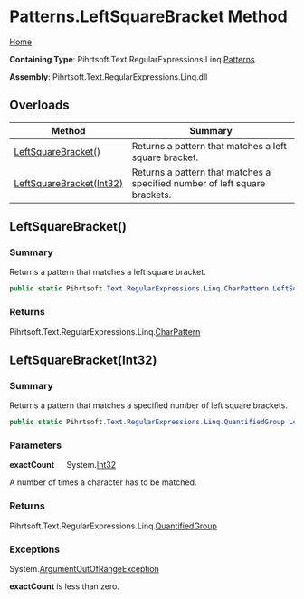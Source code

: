# Patterns\.LeftSquareBracket Method

[Home](../../../../../../README.md)

**Containing Type**: Pihrtsoft\.Text\.RegularExpressions\.Linq\.[Patterns](../README.md)

**Assembly**: Pihrtsoft\.Text\.RegularExpressions\.Linq\.dll

## Overloads

| Method | Summary |
| ------ | ------- |
| [LeftSquareBracket()](#Pihrtsoft_Text_RegularExpressions_Linq_Patterns_LeftSquareBracket) | Returns a pattern that matches a left square bracket\. |
| [LeftSquareBracket(Int32)](#Pihrtsoft_Text_RegularExpressions_Linq_Patterns_LeftSquareBracket_System_Int32_) | Returns a pattern that matches a specified number of left square brackets\. |

## LeftSquareBracket\(\) <a name="Pihrtsoft_Text_RegularExpressions_Linq_Patterns_LeftSquareBracket"></a>

### Summary

Returns a pattern that matches a left square bracket\.

```csharp
public static Pihrtsoft.Text.RegularExpressions.Linq.CharPattern LeftSquareBracket()
```

### Returns

Pihrtsoft\.Text\.RegularExpressions\.Linq\.[CharPattern](../../CharPattern/README.md)

## LeftSquareBracket\(Int32\) <a name="Pihrtsoft_Text_RegularExpressions_Linq_Patterns_LeftSquareBracket_System_Int32_"></a>

### Summary

Returns a pattern that matches a specified number of left square brackets\.

```csharp
public static Pihrtsoft.Text.RegularExpressions.Linq.QuantifiedGroup LeftSquareBracket(int exactCount)
```

### Parameters

**exactCount** &emsp; System\.[Int32](https://docs.microsoft.com/en-us/dotnet/api/system.int32)

A number of times a character has to be matched\.

### Returns

Pihrtsoft\.Text\.RegularExpressions\.Linq\.[QuantifiedGroup](../../QuantifiedGroup/README.md)

### Exceptions

System\.[ArgumentOutOfRangeException](https://docs.microsoft.com/en-us/dotnet/api/system.argumentoutofrangeexception)

**exactCount** is less than zero\.

